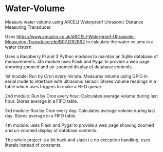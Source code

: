 # Water-Volume
Measure water volume using ARCELI Waterproof Ultrasonic Distance Measuring Transducer.

Uses https://www.amazon.co.uk/ARCELI-Waterproof-Ultrasonic-Measuring-Transducer/dp/B07J2R2B92 to calculate the water volume in a water cistern.

Uses a Raspberry Pi and 3 Python modules to maintan an Sqlite database of measurements. 4th module uses Flask and Pygal to provide a web page showing zoomed and un-zoomed display of database contents.

1st module: Run by Cron every minute. Measures volume using GPIO in serial mode to interface with ultrasonic sensor. Stores volume readings in a table which uses triggers to make a FIFO queue.

2nd module: Run by Cron every hour. Calculates average volume during last hour. Stores average in a FIFO table.

3rd module: Run by Cron every day. Calculates average volume during last day. Stores average in a FIFO table.

4th module: uses Flask and Pygal to provide a web page showing zoomed and un-zoomed display of database contents.

The whole project is a bit hack and slash i.e no exception handling, uses literals instead of constants.
